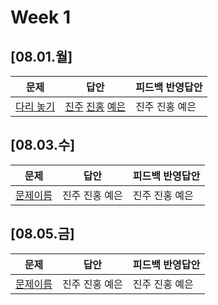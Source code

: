 # Week 1
## [08.01.월]

| 문제                                              | 답안                                          | 피드백 반영답안                       |
| ------------------------------------------------- | --------------------------------------------- | -------------------------------------- |
| [다리 놓기](https://www.acmicpc.net/problem/1010) | [진주](0801_kjj_1010.py) [진홍](0801_kjh_1010.py) [예은](0801_lye_1010.py) | 진주 진홍 예은 |

## [08.03.수]

| 문제                                              | 답안                                          | 피드백 반영답안                       |
| ------------------------------------------------- | --------------------------------------------- | -------------------------------------- |
| [문제이름]() | 진주 진홍 예은 | 진주 진홍 예은 |

## [08.05.금]

| 문제                                              | 답안                                          | 피드백 반영답안                       |
| ------------------------------------------------- | --------------------------------------------- | -------------------------------------- |
| [문제이름]() | 진주 진홍 예은 | 진주 진홍 예은 |

